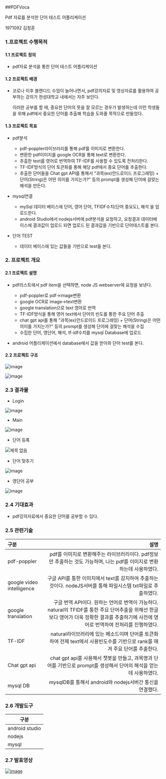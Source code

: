 ##PDFVoca

Pdf 자료를 분석한 단어 테스트 어플리케이션

1971092 김정훈



### 1.프로젝트 수행목적

#### 1.1 프로젝트 정의

- pdf자료 분석을 통한 단어 테스트 어플리케이션

#### 1.2 프로젝트 배경

- 코로나 이후 블렌디드 수업이 늘어나면서, pdf강의자료 및 영상자료를 활용하여 공부하는 강의가 한성대학교 내에서는 자주 보인다.

  이러한 공부를 할 때,  중요한 단어의 뜻을 잘 모르는 경우가 발생하는데 이런 학생들을 위해 pdf에서 중요한 단어를 추출해 학습을 도와줄 목적으로 만들었다.

#### 1.3 프로젝트 목표

- pdf분석
  - pdf-poppler라이브러리를 통해 pdf를 이미지로 변환한다.
  - 변환한 pdf이미지를 google OCR을 통해 text로 변환한다.
  - 추출한 text를 영어로 번역하여 TF-IDF를 사용할 수 있도록 전처리한다.
  - TF-IDF방식의 단어 토큰화를 통해 해당 pdf에서 중요 단어를 추출한다.
  - 추출한 단어들을 Chat gpt API를 통해서 "과목(ex)안드로이드 프로그래밍) + 단어(String)은 어떤 의미를 가지는가?" 등의 prompt를 생성해 단어에 걸맞는 해석을 만든다.

- mysql연결
  - mySql 데이터 베이스에 단어, 영어 단어, TFIDF수치(단어 중요도), 해석 을 업로드한다.
  - android Studio에서 nodejs서버에 pdf분석을 요청하고, 요청결과 데이터베이스에 결과값이 업로드 되면 업로드 된 결과값을 기반으로 단어테스트를 본다.

- 단어 TEST
  - 데이터 베이스에 있는 값들을 기반으로 test를 본다.

### 2. 프로젝트 개요

#### 2.1 프로젝트 설명

- pdf리스트에서 pdf item을 선택하면, node JS webserver에 요청을 보낸다. 
  - pdf-poppler로 pdf->image변환
  - google OCR로 image->text변환
  - google translation으로 text 영어로 번역
  - TF-IDF방식을 통해 영어 text에서 단어의 빈도를 통한 주요 단어 추출
  - chat gpt api를 통해 "과목(ex)안드로이드 프로그래밍) + 단어(String)은 어떤 의미를 가지는가?" 등의 prompt를 생성해 단어에 걸맞는 해석을 수집
  - 수집한 단어, 영단어, 해석, tf-idf수치를 mysql Database에 업로드

- android 어플리케이션에서 database에서 값을 받아와 단어 test를 본다.

#### 2.2 프로젝트 구조
![image](https://github.com/thuygom/PdfVoca/assets/138266353/4d3b4898-1300-49c0-9695-5fd1837820b0)

![image](https://github.com/thuygom/PdfVoca/assets/138266353/1db737f7-00c8-4136-ad84-e109126b360c)

### 2.3 결과물

- Login

![image](https://github.com/thuygom/PdfVoca/assets/138266353/ebbafd1b-4f34-4cf6-9ac3-42389c9fa6f4)

- Main

![image](https://github.com/thuygom/PdfVoca/assets/138266353/8bb2e865-6fa8-477a-a31f-7d1b9f2d012d)

- 단어 등록

![제목 없음](https://github.com/thuygom/PdfVoca/assets/138266353/9b268e5c-d144-4e3f-8024-86718b9ff0b5)

- 단어 맞추기

![image](https://github.com/thuygom/PdfVoca/assets/138266353/eb56ab09-fc50-4e91-8050-9f9adaaf2f5e)

- 영단어 공부

![image](https://github.com/thuygom/PdfVoca/assets/138266353/e13e4acf-a648-4ad2-9543-f4aab80501f1)

### 2.4 기대효과

- pdf강의자료에서 중요한 단어를 공부할 수 있다.

### 2.5 관련기술

| 구분                      |                                                         설명 |
| :------------------------ | -----------------------------------------------------------: |
| pdf-poppler               | pdf를 이미지로 변환해주는 라이브러리이다. pdf정보만 추출하는 것도 가능하며, 나는 pdf를 이미지로 변환하는데 사용하였다. |
| google video intelligence | 구글 API를 통한 이미지에서 text를 감지하여 추출하는것이다. nodeJS서버를 통해 파일시스템 txt파일로 추출하였다. |
| google translation        | 구글 번역 API이다. 원하는 언어로 번역이 가능하다. natural의 TFIDF를 통한 주요 단어추출을 위해선 한글보다 영어가 더욱 정확한 결과를 추출하기에 사전에 영어로 번역하여 전처리를 진행하였다. |
| TF-IDF                    | natural라이브러리에 있는  메소드이며 단어를 토큰화하여 전체 text에서  사용빈도수를 기반으로  rank를 매겨 주요 단어를 추출한다. |
| Chat gpt api              | chat gpt  api를 사용해서 챗봇을 만들고, 과목명과 단어를 기반으로 prompt를 생성해서 단어의 해석을 얻는데 사용하였다. |
| mysql DB                  |    mysqlDB를 통해서 android와  nodejs서버간 통신을 연결했다. |

### 2.6 개발도구

| 구분           |
| -------------- |
| android studio |
| nodejs         |
| mysql          |

### 2.7 발표영상

[![image](https://github.com/thuygom/PdfVoca/assets/138266353/8bb2e865-6fa8-477a-a31f-7d1b9f2d012d)](https://www.youtube.com/watch?v=tlw3Ll2IDAA&t=18s)


